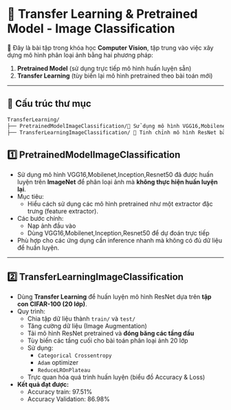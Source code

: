 # 🧠 Transfer Learning & Pretrained Model - Image Classification

📁 Đây là bài tập trong khóa học **Computer Vision**, tập trung vào việc xây dựng mô hình phân loại ảnh bằng hai phương pháp:

1. **Pretrained Model** (sử dụng trực tiếp mô hình huấn luyện sẵn)
2. **Transfer Learning** (tùy biến lại mô hình pretrained theo bài toán mới)

---

## 📂 Cấu trúc thư mục
``` bash
TransferLearning/ 
├── PretrainedModelImageClassification/📘 Sử dụng mô hình VGG16,Mobilenet,Inception,Resnet50 đã huấn luyện sẵn để phân loại ảnh trực tiếp │ 
├── TransferLearningImageClassification/ 📗 Tinh chỉnh mô hình ResNet bằng dữ liệu mới (20 lớp từ CIFAR-100)
```

## 1️⃣ PretrainedModelImageClassification

- Sử dụng mô hình VGG16,Mobilenet,Inception,Resnet50 đã được huấn luyện trên **ImageNet** để phân loại ảnh mà **không thực hiện huấn luyện lại**.
- Mục tiêu:
  - Hiểu cách sử dụng các mô hình pretrained như một extractor đặc trưng (feature extractor).
- Các bước chính:
  - Nạp ảnh đầu vào
  - Dùng VGG16,Mobilenet,Inception,Resnet50 để dự đoán trực tiếp
- Phù hợp cho các ứng dụng cần inference nhanh mà không có đủ dữ liệu để huấn luyện.

---

## 2️⃣ TransferLearningImageClassification

- Dùng **Transfer Learning** để huấn luyện mô hình ResNet dựa trên **tập con CIFAR-100 (20 lớp)**.
- Quy trình:
  - Chia tập dữ liệu thành `train/` và `test/`
  - Tăng cường dữ liệu (Image Augmentation)
  - Tải mô hình ResNet pretrained và **đóng băng các tầng đầu**
  - Tùy biến các tầng cuối cho bài toán phân loại ảnh 20 lớp
  - Sử dụng:
    - `Categorical Crossentropy`
    - `Adam` optimizer
    - `ReduceLROnPlateau`
  - Trực quan hóa quá trình huấn luyện (biểu đồ Accuracy & Loss)
- **Kết quả đạt được:**
  - Accuracy train: 97.51%
  - Accuracy Validation: 86.98%